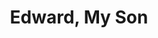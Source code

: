 ---
title: Edward, My Son
year: 1949
opening_date: 1949-11-25
closing_date: 1949-12-03
layout: productions
image:
image_caption:
image_credit:
playbill: 
category: 
Theatre: Theatre Jacksonville
Venue: Little Theatre
cast:
  Burton: Bill Gibbs
  Arnold Holt: Bob Greer
  Dr. Larry Parker: Charles J. Broyles
  Hanray: Elmo Lehman
  Summers: Gene Sayre
  Dr. Waxman: Henry Covington
  Mr. Prothero: Richard Kaszner
  Harry Soames: William Baxter
  Eileen Perry: Marjorie Norris
  Ellerby: W.R. Becht
  Evelyn Holt: Suzanne Pallister
  Phyllis Maxwell: Twilla Turner
  Betty Fowler: Yolly Edmunds
orchestra:
crew:
  Director: Paul E. Geisenhof
  Stage Manager: Margaret Lafferty
  Set and Lighting Design: Duke LeBrun
  Make-up Chairman: Mrs. Budd Porter
  Light Controls:
    - Natalie Clarke
    - Su Hawkins
  Scene Construction:
    - Betty Salter
    - Bill Gibbs
    - David Salter
    - Don Wright
    - E.P. Kellogg
    - Edward Keisling
    - Gene Sayre
    - Karen O'Shaughnessy
    - Leville Richardson
    - Maudie LeBrun 
    - Richard Kirkpatrick
    - Velda Lindstrom
    - Vivienne Salter
  Wardrobe Coordinator: Carolina Rawls
  Wardrobe Mistress: Vonnie Patton
  Wardrobe Assistant:
    - Anne Pafford Welch
    - Bebe Jordan
    - E.L. Patton, Jr.
    - Joyce Lamont
    - Karen O'Shaughnessy
    - Polly Clendenning
    - Vivienne Salter
  Properties Chairman: Margaret Gift
  Properties Assistant:
    - Barbara Bailey
    - L.J. Gift
    - Marjorie Luhring
    - Mrs. W. E. Heaney
    - Sue Miller
  Make-up assistant:
    - Don Heebner
    - Dorothy Mortenson
    - Edna B. Spindel
    - Eula Mae Snow
    - Helen List
    - Jay Harder
    - Jocelyn Brown
    - Laurel Barton
external_links:
---